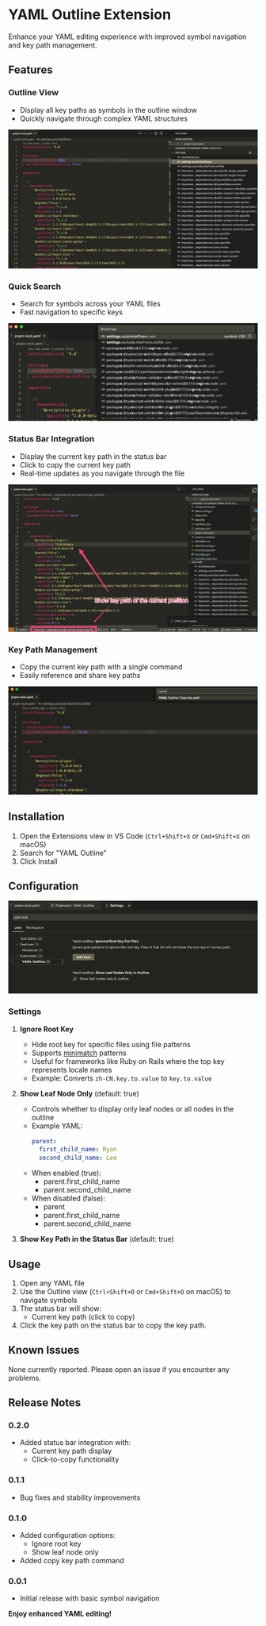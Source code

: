 # YAML Outline Extension

Enhance your YAML editing experience with improved symbol navigation and key path management.

## Features

### Outline View

- Display all key paths as symbols in the outline window
- Quickly navigate through complex YAML structures

![Outline View](outline.jpg)

### Quick Search

- Search for symbols across your YAML files
- Fast navigation to specific keys

![Quick Search](quick-search.jpg)

### Status Bar Integration

- Display the current key path in the status bar
- Click to copy the current key path
- Real-time updates as you navigate through the file

![Status Bar](status-item.jpg)

### Key Path Management

- Copy the current key path with a single command
- Easily reference and share key paths

![Copy Key Path](copy-key-path.png)

## Installation

1. Open the Extensions view in VS Code (`Ctrl+Shift+X` or `Cmd+Shift+X` on macOS)
2. Search for "YAML Outline"
3. Click Install

## Configuration

![Configuration](config.png)

### Settings

1. **Ignore Root Key**

   - Hide root key for specific files using file patterns
   - Supports [minimatch](https://github.com/isaacs/minimatch) patterns
   - Useful for frameworks like Ruby on Rails where the top key represents locale names
   - Example: Converts `zh-CN.key.to.value` to `key.to.value`

2. **Show Leaf Node Only** (default: true)
   - Controls whether to display only leaf nodes or all nodes in the outline
   - Example YAML:
     ```yaml
     parent:
       first_child_name: Ryan
       second_child_name: Lee
     ```
   - When enabled (true):
     - parent.first_child_name
     - parent.second_child_name
   - When disabled (false):
     - parent
     - parent.first_child_name
     - parent.second_child_name

3. **Show Key Path in the Status Bar** (default: true)

## Usage

1. Open any YAML file
2. Use the Outline view (`Ctrl+Shift+O` or `Cmd+Shift+O` on macOS) to navigate symbols
3. The status bar will show:
   - Current key path (click to copy)
4. Click the key path on the status bar to copy the key path.

## Known Issues

None currently reported. Please open an issue if you encounter any problems.

## Release Notes

### 0.2.0

- Added status bar integration with:
  - Current key path display
  - Click-to-copy functionality

### 0.1.1

- Bug fixes and stability improvements

### 0.1.0

- Added configuration options:
  - Ignore root key
  - Show leaf node only
- Added copy key path command

### 0.0.1

- Initial release with basic symbol navigation

**Enjoy enhanced YAML editing!**
